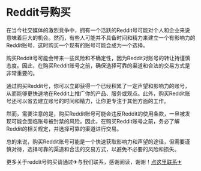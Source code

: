 # Reddit号购买

在当今社交媒体的激烈竞争中，拥有一个活跃的Reddit号可能对个人和企业来说意味着巨大的机会。然而，有些人可能并不具备时间和精力来建立一个有影响力的Reddit账号，这时购买一个现有的账号可能会成为一个选择。

购买Reddit号可能会带来一些风险和不确定性，因为Reddit对账号的转让持谨慎态度。因此，在购买Reddit账号之前，确保选择可靠的渠道和合法的交易方式是非常重要的。

通过购买Reddit号，你可以立即获得一个已经积累了一定声望和影响力的账号，从而能够更快速地在Reddit上推广你的产品、服务或观点。此外，购买Reddit账号还可以省去建立账号的时间和精力，让你更专注于其他方面的工作。

然而，需要注意的是，购买Reddit账号可能会违反Reddit的使用条款，一旦被发现可能会面临账号被封禁的风险。因此，在购买Reddit账号之前，务必了解Reddit的相关规定，并选择可靠的渠道进行交易。

总的来说，购买Reddit账号可能是一个快速获取影响力和声望的途径，但需要谨慎对待，选择可靠的渠道和合法的交易方式，以避免不必要的风险和损失。

更多关于reddit号购买请通过✈与我们联系，感谢阅读，谢谢！[点这里联系✈](https://sms.k02.cc)